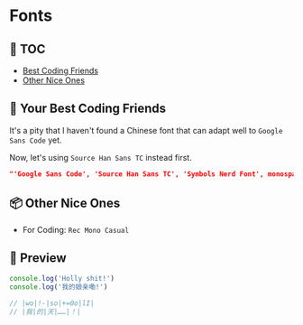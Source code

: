 # Fonts

## 📝 TOC

- [Best Coding Friends](#coding)
- [Other Nice Ones](#other)

## 👫 Your Best Coding Friends <a name='coding'></a>

It's a pity that I haven't found a Chinese font that can adapt well to `Google Sans Code` yet.

Now, let's using `Source Han Sans TC` instead first.

```json
"'Google Sans Code', 'Source Han Sans TC', 'Symbols Nerd Font', monospace"
```

## 📦 Other Nice Ones <a name="other"></a>

- For Coding: `Rec Mono Casual`

## 📑 Preview

```js
console.log('Holly shit!')
console.log('我的娘亲嘞!')

// |wo|!-|so|+=0o|lI|
// |我|的|天|……|！|
```

